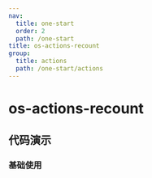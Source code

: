 ```yaml
---
nav:
  title: one-start
  order: 2
  path: /one-start
title: os-actions-recount
group:
  title: actions
  path: /one-start/actions
---
```


# os-actions-recount

## 代码演示

### 基础使用

<code src="../demos/actions/recount/simple.tsx" />

<API exports='["ActionsRecountSettings", "ActionsRecountRequests"]' src="../components/actions/recount.tsx"></API>
